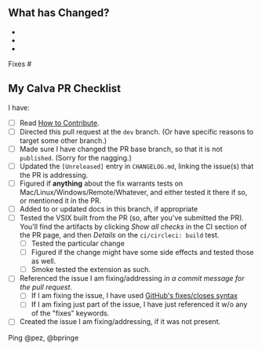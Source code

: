 <!-- ❤️ Thanks for filing a Pull Request on Calva! You are contributing to a better Clojure coding experience. ❤️
## What you can expect:

Here are some things we consider before we merge:

- We make sure the PR is directed at the `dev` branch (unless reasons).
- We figured if **anything** about the fix warrants tests on Mac/Linux/Windows/Remote/Whatever, and will help you test there if it is hard for you to do so. (We appreciate a lot if you take on the work do this of course.)
- We read the source changes. (Surprise! 😄)
- We given feedback and guidance on source changes, if needed. Far from everything is captured in our [code guidelines](https://github.com/BetterThanTomorrow/calva/wiki/Coding-Style).
- We use our domain knowledge to try catch if you have missed some facility already provided in the code base.
- We read the updates to the documentation and help with feedback, trying to keep the documentation site serving well.
- We often check out your code changes and test them.
- We sometimes send the VSIX built from the PR out in the `#calva` channel on slack for others to test. (Actually, we will probably encourage you to do this.)
- We sometimes have a chat within the team about particular changes.
- NB: We also consider if your changes belong in the Calva product we want to maintain. Before you spend a lot of work on a PR, please consider chatting us up first, and filing issues.

We try to be speedy and attentive. Please don't hesitate to bump a PR, or contact us, if we seem to have dropped the ball (that has happened).

We use checklists in order to not forget about important lessons we and others have learnt along the way.

-->

## What has Changed?
<!-- Introduce the change(s) briefly here. Consider explaining why a particular change was implemented the way it was. If you have considered alternative ways to introduce the change, please elaborate a bit on that as well. -->

-
-
-

<!-- Tell us what Github issue(s) your PR is fixing. Consider creating the issue if there isn't one already. -->

Fixes #

## My Calva PR Checklist
<!-- Strike out (using `~`) items that do not apply, as Github reports how many are not ticked. If you want to add checkboxes, please do. -->

I have:

- [ ] Read [How to Contribute](https://github.com/BetterThanTomorrow/calva/wiki/How-to-Contribute#before-sending-pull-requests).
- [ ] Directed this pull request at the `dev` branch. (Or have specific reasons to target some other branch.)
- [ ] Made sure I have changed the PR base branch, so that it is not `published`. (Sorry for the nagging.)
- [ ] Updated the `[Unreleased]` entry in `CHANGELOG.md`, linking the issue(s) that the PR is addressing.
- [ ] Figured if **anything** about the fix warrants tests on Mac/Linux/Windows/Remote/Whatever, and either tested it there if so, or mentioned it in the PR.
- [ ] Added to or updated docs in this branch, if appropriate
- [ ] Tested the VSIX built from the PR (so, after you've submitted the PR). You'll find the artifacts by clicking _Show all checks_ in the CI section of the PR page, and then _Details_ on the `ci/circleci: build` test.
     - [ ] Tested the particular change
     - [ ] Figured if the change might have some side effects and tested those as well.
     - [ ] Smoke tested the extension as such.
- [ ] Referenced the issue I am fixing/addressing _in a commit message for the pull request_.
     - [ ] If I am fixing the issue, I have used [GitHub's fixes/closes syntax](https://help.github.com/en/articles/closing-issues-using-keywords)
     - [ ] If I am fixing just part of the issue, I have just referenced it w/o any of the "fixes” keywords.
- [ ] Created the issue I am fixing/addressing, if it was not present.

<!-- This is a nice book to read about the power of checklists: https://www.samuelthomasdavies.com/book-summaries/health-fitness/the-checklist-manifesto/ -->

Ping @pez, @bpringe